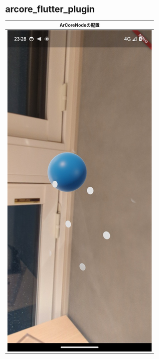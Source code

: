 # arcore_flutter_plugin

| ArCoreNodeの配置 |
|--------|
| ![](../../screenshot/arcore_flutter_plugin.png) |
